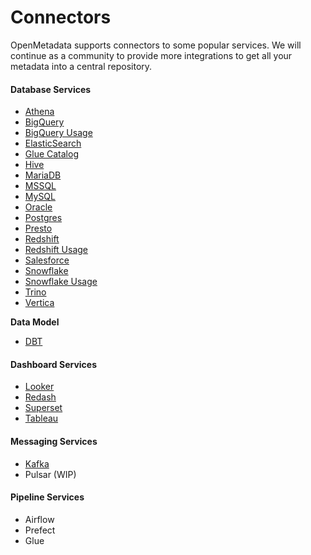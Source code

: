 # Connectors

OpenMetadata supports connectors to some popular services. We will continue as a community to provide more integrations to get all your metadata into a central repository.

#### Database Services

* [Athena](../../../openmetadata/connectors/athena.md)
* [BigQuery](../../../openmetadata/connectors/bigquery.md)
* [BigQuery Usage](../../../openmetadata/connectors/bigquery-usage.md)
* [ElasticSearch](../../../openmetadata/connectors/elastic-search.md)
* [Glue Catalog](../../../connectors/glue-catalog.md)
* [Hive](../../../openmetadata/connectors/hive.md)
* [MariaDB](../../../connectors/mariadb.md)
* [MSSQL](../../../openmetadata/connectors/mssql.md)
* [MySQL](../../../openmetadata/connectors/mysql.md)
* [Oracle](../../../openmetadata/connectors/oracle.md)
* [Postgres](../../../openmetadata/connectors/postgres.md)
* [Presto](../../../openmetadata/connectors/presto.md)
* [Redshift](../../../openmetadata/connectors/redshift.md)
* [Redshift Usage](../../../openmetadata/connectors/redshift-usage.md)
* [Salesforce](../../../openmetadata/connectors/salesforce.md)
* [Snowflake](../../../openmetadata/connectors/snowflake.md)
* [Snowflake Usage](../../../openmetadata/connectors/snowflake-usage.md)
* [Trino](../../../openmetadata/connectors/trino.md)
* [Vertica](../../../openmetadata/connectors/vertica.md)

**Data Model**

* [DBT](../../../connectors/dbt.md)

#### Dashboard Services

* [Looker](../../../openmetadata/connectors/looker.md)
* [Redash](../../../openmetadata/connectors/redash.md)
* [Superset](../../../openmetadata/connectors/superset.md)
* [Tableau](../../../openmetadata/connectors/tableau.md)

#### Messaging Services

* [Kafka](../../../openmetadata/connectors/kafka.md)
* Pulsar (WIP)

#### Pipeline Services

* Airflow
* Prefect
* Glue
